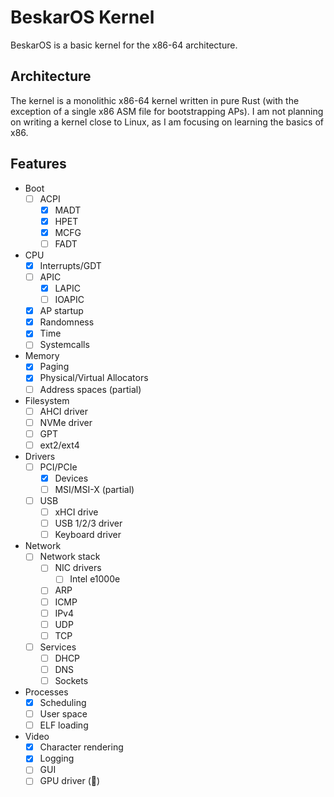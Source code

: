 # BeskarOS Kernel

BeskarOS is a basic kernel for the x86-64 architecture.

## Architecture

The kernel is a monolithic x86-64 kernel written in pure Rust (with the exception of a single x86 ASM file for bootstrapping APs).
I am not planning on writing a kernel close to Linux, as I am focusing on learning the basics of x86.

## Features

- Boot
    - [ ] ACPI
        - [x] MADT
        - [x] HPET
        - [x] MCFG
        - [ ] FADT
- CPU
    - [x] Interrupts/GDT
    - [ ] APIC
        - [x] LAPIC
        - [ ] IOAPIC
    - [x] AP startup
    - [x] Randomness
    - [x] Time
    - [ ] Systemcalls
- Memory
    - [x] Paging
    - [x] Physical/Virtual Allocators
    - [ ] Address spaces (partial)
- Filesystem
    - [ ] AHCI driver
    - [ ] NVMe driver
    - [ ] GPT
    - [ ] ext2/ext4
- Drivers
    - [ ] PCI/PCIe
        - [x] Devices
        - [ ] MSI/MSI-X (partial)
    - [ ] USB
        - [ ] xHCI drive
        - [ ] USB 1/2/3 driver
        - [ ] Keyboard driver
- Network
    - [ ] Network stack
        - [ ] NIC drivers
            - [ ] Intel e1000e
        - [ ] ARP
        - [ ] ICMP
        - [ ] IPv4
        - [ ] UDP
        - [ ] TCP
    - [ ] Services
        - [ ] DHCP
        - [ ] DNS
        - [ ] Sockets
- Processes
    - [x] Scheduling
    - [ ] User space
    - [ ] ELF loading
- Video
    - [x] Character rendering
    - [x] Logging
    - [ ] GUI
    - [ ] GPU driver (🤠)
